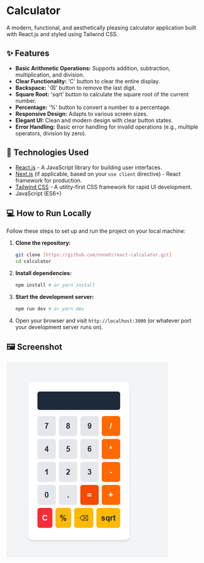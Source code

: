 # Calculator

A modern, functional, and aesthetically pleasing calculator application built with React.js and styled using Tailwind CSS.

## ✨ Features

* **Basic Arithmetic Operations:** Supports addition, subtraction, multiplication, and division.
* **Clear Functionality:** 'C' button to clear the entire display.
* **Backspace:** '⌫' button to remove the last digit.
* **Square Root:** 'sqrt' button to calculate the square root of the current number.
* **Percentage:** '%' button to convert a number to a percentage.
* **Responsive Design:** Adapts to various screen sizes.
* **Elegant UI:** Clean and modern design with clear button states.
* **Error Handling:** Basic error handling for invalid operations (e.g., multiple operators, division by zero).

## 🚀 Technologies Used

* [React.js](https://react.dev/) - A JavaScript library for building user interfaces.
* [Next.js](https://nextjs.org/) (if applicable, based on your `use client` directive) - React framework for production.
* [Tailwind CSS](https://tailwindcss.com/) - A utility-first CSS framework for rapid UI development.
* JavaScript (ES6+)

## 💻 How to Run Locally

Follow these steps to set up and run the project on your local machine:

1.  **Clone the repository:**
    ```bash
    git clone [https://github.com/nnneh/react-calculator.git]
    cd calculator
    ```
2.  **Install dependencies:**
    ```bash
    npm install # or yarn install
    ```
3.  **Start the development server:**
    ```bash
    npm run dev # or yarn dev
    ```
4.  Open your browser and visit `http://localhost:3000` (or whatever port your development server runs on).

## 🖼️ Screenshot

[![alt text](image.png)](calculator\public\calculatorimage.png)
